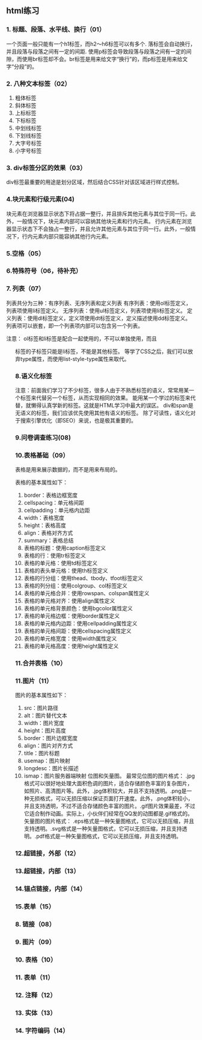 ## html练习
### 1. 标题、段落、水平线、换行（01）
一个页面一般只能有一个h1标签，而h2～h6标签可以有多个.
落标签会自动换行，并且段落与段落之间有一定的间距.
使用p标签会导致段落与段落之间有一定的间隙，而使用br标签却不会。br标签是用来给文字“换行”的，而p标签是用来给文字“分段”的。

### 2. 八种文本标签（02）
1. 粗体标签
2. 斜体标签
3. 上标标签
4. 下标标签
5. 中划线标签
6. 下划线标签
7. 大字号标签
8. 小字号标签

### 3. div标签分区的效果（03）
div标签最重要的用途是划分区域，然后结合CSS针对该区域进行样式控制。

### 4.块元素和行级元素(04)
块元素在浏览器显示状态下将占据一整行，并且排斥其他元素与其位于同一行。此外，一般情况下，块元素内部可以容纳其他块元素和行内元素。
行内元素在浏览器显示状态下不会独占一整行，并且允许其他元素与其位于同一行。此外，一般情况下，行内元素内部只能容纳其他行内元素。

### 5.空格（05）

### 6.特殊符号（06，待补充）

### 7. 列表（07）
列表共分为三种：有序列表、无序列表和定义列表
有序列表：使用ol标签定义，列表项使用li标签定义。
无序列表：使用ul标签定义，列表项使用li标签定义。
定义列表：使用dl标签定义，定义项使用dt标签定义，定义描述使用dd标签定义。
列表项可以嵌套，即一个列表项内部可以包含另一个列表。

注意：
ol标签和li标签是配合一起使用的，不可以单独使用，而且<ol>标签的子标签只能是li标签，不能是其他标签。
等学了CSS之后，我们可以放弃type属性，而使用list-style-type属性来取代。

### 8.语义化标签
注意：前面我们学习了不少标签，很多人由于不熟悉标签的语义，常常用某一个标签来代替另一个标签，从而实现相同的效果。
能用某一个学过的标签来代替，就懒得认真学新的标签。这就是HTML学习中最大的误区。
div和span是无语义的标签，我们应该优先使用其他有语义的标签。
除了可读性，语义化对于搜索引擎优化（即SEO）来说，也是极其重要的。

### 9.问卷调查练习(08)

### 10.表格基础（09）
表格是用来展示数据的，而不是用来布局的。

表格的基本属性如下：
1. border：表格边框宽度
2. cellspacing：单元格间距
3. cellpadding：单元格内边距
4. width：表格宽度
5. height：表格高度
6. align：表格对齐方式
7. summary：表格总结
8. 表格的标题：使用caption标签定义
9. 表格的行：使用tr标签定义
10. 表格的单元格：使用td标签定义
11. 表格的表头单元格：使用th标签定义
12. 表格的行分组：使用thead、tbody、tfoot标签定义
13. 表格的列分组：使用colgroup、col标签定义
14. 表格的单元格合并：使用rowspan、colspan属性定义
15. 表格的单元格对齐：使用align属性定义
16. 表格的单元格背景颜色：使用bgcolor属性定义
17. 表格的单元格边框：使用border属性定义
18. 表格的单元格内边距：使用cellpadding属性定义
19. 表格的单元格间距：使用cellspacing属性定义
20. 表格的单元格宽度：使用width属性定义
21. 表格的单元格高度：使用height属性定义

### 11.合并表格（10）

### 11.图片（11）
图片的基本属性如下：
1. src：图片路径
2. alt：图片替代文本
3. width：图片宽度
4. height：图片高度
5. border：图片边框宽度
6. align：图片对齐方式
7. title：图片标题
8. usemap：图片映射
9. longdesc：图片长描述
10. ismap：图片服务器端映射
位图和矢量图。
最常见位图的图片格式：
.jpg格式可以很好地处理大面积色调的图片，适合存储颜色丰富的复杂图片，如照片、高清图片等。此外，.jpg体积较大，并且不支持透明。.png是一种无损格式，可以无损压缩以保证页面打开速度。此外，.png体积较小，并且支持透明，不过不适合存储颜色丰富的图片。.gif图片效果最差，不过它适合制作动画。实际上，小伙伴们经常在QQ发的动图都是.gif格式的。
矢量图的图片格式：
.eps格式是一种矢量图格式，它可以无损压缩，并且支持透明。.svg格式是一种矢量图格式，它可以无损压缩，并且支持透明。.pdf格式是一种矢量图格式，它可以无损压缩，并且支持透明。

### 12.超链接，外部（12）

### 13.超链接，内部（13）

### 14.锚点链接，内部（14）

### 15.表单（15）



### 8. 链接（08）
### 9. 图片（09）
### 10. 表格（10）
### 11. 表单（11）
### 12. 注释（12）
### 13. 实体（13）
### 14. 字符编码（14）
